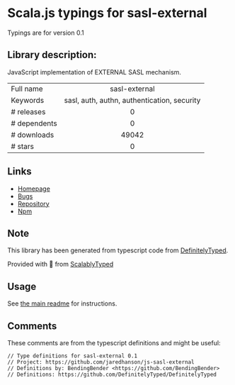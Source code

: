 
# Scala.js typings for sasl-external

Typings are for version 0.1

## Library description:
JavaScript implementation of EXTERNAL SASL mechanism.

|                    |                 |
| ------------------ | :-------------: |
| Full name          | sasl-external |
| Keywords           | sasl, auth, authn, authentication, security |
| # releases         | 0 |
| # dependents       | 0 |
| # downloads        | 49042 |
| # stars            | 0 |

## Links
- [Homepage](https://github.com/jaredhanson/js-sasl-external#readme)
- [Bugs](http://github.com/jaredhanson/js-sasl-external/issues)
- [Repository](https://github.com/jaredhanson/js-sasl-external)
- [Npm](https://www.npmjs.com/package/sasl-external)
    


## Note
This library has been generated from typescript code from [DefinitelyTyped](https://definitelytyped.org).

Provided with :purple_heart: from [ScalablyTyped](https://github.com/oyvindberg/ScalablyTyped)

## Usage
See [the main readme](../../readme.md) for instructions.

## Comments

These comments are from the typescript definitions and might be useful:
```
// Type definitions for sasl-external 0.1
// Project: https://github.com/jaredhanson/js-sasl-external
// Definitions by: BendingBender <https://github.com/BendingBender>
// Definitions: https://github.com/DefinitelyTyped/DefinitelyTyped

```

